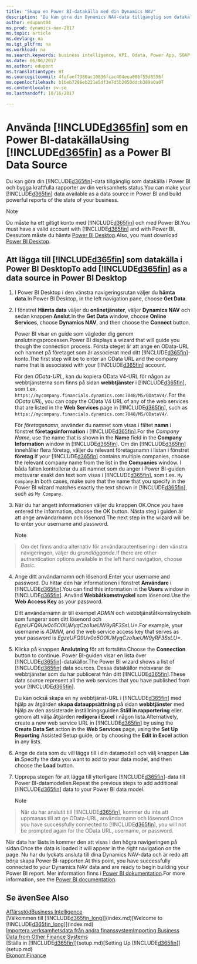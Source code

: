 ```yaml
---
title: "Skapa en Power BI-datakälla med din Dynamics NAV"
description: "Du kan göra din Dynamics NAV-data tillgänglig som datakälla i Power BI och bygga kraftfulla rapporter av din verksamhets status."
author: edupont04
ms.prod: dynamics-nav-2017
ms.topic: article
ms.devlang: na
ms.tgt_pltfrm: na
ms.workload: na
ms.search.keywords: business intelligence, KPI, Odata, Power App, SOAP, analysis
ms.date: 06/06/2017
ms.author: edupont
ms.translationtype: HT
ms.sourcegitcommit: 4fefaef7380ac10836fcac404eea006f55d8556f
ms.openlocfilehash: b1beb7286eb221e5df3e7d5b2050ddcb389a0a07
ms.contentlocale: sv-se
ms.lasthandoff: 10/16/2017

---
```

# <a name="using-included365finincludesd365finmdmd-as-a-power-bi-data-source"></a><span data-ttu-id="0e4e7-103">Använda [!INCLUDE[d365fin](includes/d365fin_md.md)] som en Power BI-datakälla</span><span class="sxs-lookup"><span data-stu-id="0e4e7-103">Using [!INCLUDE[d365fin](includes/d365fin_md.md)] as a Power BI Data Source</span></span>
<span data-ttu-id="0e4e7-104">Du kan göra din [!INCLUDE[d365fin](includes/d365fin_md.md)]-data tillgänglig som datakälla i Power BI och bygga kraftfulla rapporter av din verksamhets status.</span><span class="sxs-lookup"><span data-stu-id="0e4e7-104">You can make your [!INCLUDE[d365fin](includes/d365fin_md.md)] data available as a data source in Power BI and build powerful reports of the state of your business.</span></span>  

> [!NOTE]  
>   <span data-ttu-id="0e4e7-105">Du måste ha ett giltigt konto med [!INCLUDE[d365fin](includes/d365fin_md.md)] och med Power BI.</span><span class="sxs-lookup"><span data-stu-id="0e4e7-105">You must have a valid account with [!INCLUDE[d365fin](includes/d365fin_md.md)] and with Power BI.</span></span> <span data-ttu-id="0e4e7-106">Dessutom måste du hämta [Power BI Desktop](https://powerbi.microsoft.com/en-us/desktop/).</span><span class="sxs-lookup"><span data-stu-id="0e4e7-106">Also, you must download [Power BI Desktop](https://powerbi.microsoft.com/en-us/desktop/).</span></span>  

## <a name="to-add-included365finincludesd365finmdmd-as-a-data-source-in-power-bi-desktop"></a><span data-ttu-id="0e4e7-107">Att lägga till [!INCLUDE[d365fin](includes/d365fin_md.md)] som datakälla i Power BI Desktop</span><span class="sxs-lookup"><span data-stu-id="0e4e7-107">To add [!INCLUDE[d365fin](includes/d365fin_md.md)] as a data source in Power BI Desktop</span></span>
1. <span data-ttu-id="0e4e7-108">I Power BI Desktop i den vänstra navigeringsrutan väljer du **hämta data**.</span><span class="sxs-lookup"><span data-stu-id="0e4e7-108">In Power BI Desktop, in the left navigation pane, choose **Get Data**.</span></span>
2. <span data-ttu-id="0e4e7-109">I fönstret **Hämta data** väljer du **onlinetjänster**, väljer **Dynamics NAV** och sedan knappen **Anslut**.</span><span class="sxs-lookup"><span data-stu-id="0e4e7-109">In the **Get Data** window, choose **Online Services**, choose **Dynamics NAV**, and then choose the **Connect** button.</span></span>

   <span data-ttu-id="0e4e7-110">Power BI visar en guide som vägleder dig genom anslutningsprocessen.</span><span class="sxs-lookup"><span data-stu-id="0e4e7-110">Power BI displays a wizard that will guide you though the connection process.</span></span> <span data-ttu-id="0e4e7-111">Första steget är att ange en OData-URL och namnet på företaget som är associerat med ditt [!INCLUDE[d365fin](includes/d365fin_md.md)]-konto.</span><span class="sxs-lookup"><span data-stu-id="0e4e7-111">The first step will be to enter an OData URL and the company name that is associated with your [!INCLUDE[d365fin](includes/d365fin_md.md)] account.</span></span>  

   <span data-ttu-id="0e4e7-112">För den *OData-URL*, kan du kopiera OData V4-URL för någon av webbtjänsterna som finns på sidan **webbtjänster** i [!INCLUDE[d365fin](includes/d365fin_md.md)], som t.ex. `https://mycompany.financials.dynamics.com:7048/MS/ODataV4/`.</span><span class="sxs-lookup"><span data-stu-id="0e4e7-112">For the *OData URL*, you can copy the OData V4 URL of any of the web services that are listed in the **Web Services** page in [!INCLUDE[d365fin](includes/d365fin_md.md)], such as `https://mycompany.financials.dynamics.com:7048/MS/ODataV4/`.</span></span>  

   <span data-ttu-id="0e4e7-113">För *företagsnamn*, använder du namnet som visas i fältet **namn** i fönstret **företagsinformation** i [!INCLUDE[d365fin](includes/d365fin_md.md)].</span><span class="sxs-lookup"><span data-stu-id="0e4e7-113">For the *Company Name*, use the name that is shown in the **Name** field in the **Company Information** window in [!INCLUDE[d365fin](includes/d365fin_md.md)].</span></span> <span data-ttu-id="0e4e7-114">Om din [!INCLUDE[d365fin](includes/d365fin_md.md)] innehåller flera företag, väljer du relevant företagsnamn i listan i fönstret **företag**.</span><span class="sxs-lookup"><span data-stu-id="0e4e7-114">If your [!INCLUDE[d365fin](includes/d365fin_md.md)] contains multiple companies, choose the relevant company name from the list in the **Companies** window.</span></span> <span data-ttu-id="0e4e7-115">I båda fallen kontrollerar du att namnet som du anger i Power BI-guiden motsvarar exakt den text som visas i [!INCLUDE[d365fin](includes/d365fin_md.md)], som t.ex. `My Company`.</span><span class="sxs-lookup"><span data-stu-id="0e4e7-115">In both cases, make sure that the name that you specify in the Power BI wizard matches exactly the text shown in [!INCLUDE[d365fin](includes/d365fin_md.md)], such as `My Company`.</span></span>
3. <span data-ttu-id="0e4e7-116">När du har angett informationen väljer du knappen OK.</span><span class="sxs-lookup"><span data-stu-id="0e4e7-116">Once you have entered the information, choose the OK button.</span></span> <span data-ttu-id="0e4e7-117">Nästa steg i guiden är att ange användarnamn och lösenord.</span><span class="sxs-lookup"><span data-stu-id="0e4e7-117">The next step in the wizard will be to enter your username and password.</span></span>

   > [!NOTE]  
>    <span data-ttu-id="0e4e7-118">Om det finns andra alternativ för användarautentisering i den vänstra navigeringen, väljer du *grundläggande*.</span><span class="sxs-lookup"><span data-stu-id="0e4e7-118">If there are other authentication options available in the left hand navigation, choose *Basic*.</span></span>
4. <span data-ttu-id="0e4e7-119">Ange ditt användarnamn och lösenord.</span><span class="sxs-lookup"><span data-stu-id="0e4e7-119">Enter your username and password.</span></span> <span data-ttu-id="0e4e7-120">Du hittar den här informationen i fönstret **Användare** i [!INCLUDE[d365fin](includes/d365fin_md.md)].</span><span class="sxs-lookup"><span data-stu-id="0e4e7-120">You can find this information in the **Users** window in [!INCLUDE[d365fin](includes/d365fin_md.md)].</span></span> <span data-ttu-id="0e4e7-121">Använd **Webbåtkomstnyckel** som lösenord.</span><span class="sxs-lookup"><span data-stu-id="0e4e7-121">Use the **Web Access Key** as your password.</span></span>

   <span data-ttu-id="0e4e7-122">Ditt användarnamn är till exempel *ADMIN* och webbtjänståtkomstnyckeln som fungerar som ditt lösenord och *EgzeUFQ9Uv0o5O0lUMyqCzo1ueUW9yRF3SsLU=*.</span><span class="sxs-lookup"><span data-stu-id="0e4e7-122">For example, your username is *ADMIN*, and the web service access key that serves as your password is *EgzeUFQ9Uv0o5O0lUMyqCzo1ueUW9yRF3SsLU=*.</span></span>
5. <span data-ttu-id="0e4e7-123">Klicka på knappen **Anslutning** för att fortsätta.</span><span class="sxs-lookup"><span data-stu-id="0e4e7-123">Choose the **Connection** button to continue.</span></span> <span data-ttu-id="0e4e7-124">Power BI-guiden visar en lista över [!INCLUDE[d365fin](includes/d365fin_md.md)]-datakällor.</span><span class="sxs-lookup"><span data-stu-id="0e4e7-124">The Power BI wizard shows a list of [!INCLUDE[d365fin](includes/d365fin_md.md)] data sources.</span></span> <span data-ttu-id="0e4e7-125">Dessa datakällor motsvarar de webbtjänster som du har publicerat från ditt [!INCLUDE[d365fin](includes/d365fin_md.md)].</span><span class="sxs-lookup"><span data-stu-id="0e4e7-125">These data source represent all the web services that you have published from your [!INCLUDE[d365fin](includes/d365fin_md.md)].</span></span>

   <span data-ttu-id="0e4e7-126">Du kan också skapa en ny webbtjänst-URL i [!INCLUDE[d365fin](includes/d365fin_md.md)] med hjälp av åtgärden **skapa datauppsättning** på sidan **webbtjänster** med hjälp av den assisterade inställningsguiden **Ställ in rapportering**  eller genom att välja åtgärden **redigera i Excel** i någon lista.</span><span class="sxs-lookup"><span data-stu-id="0e4e7-126">Alternatively, create a new web service URL in [!INCLUDE[d365fin](includes/d365fin_md.md)] by using the **Create Data Set** action in the **Web Services** page, using the **Set Up Reporting** Assisted Setup guide, or by choosing the **Edit in Excel** action in any lists.</span></span>

6. <span data-ttu-id="0e4e7-127">Ange de data som du vill lägga till i din datamodell och välj knappen **Läs in**.</span><span class="sxs-lookup"><span data-stu-id="0e4e7-127">Specify the data you want to add to your data model, and then choose the **Load** button.</span></span>
7. <span data-ttu-id="0e4e7-128">Upprepa stegen för att lägga till ytterligare [!INCLUDE[d365fin](includes/d365fin_md.md)]-data till Power BI-datamodellen.</span><span class="sxs-lookup"><span data-stu-id="0e4e7-128">Repeat the previous steps to add additional [!INCLUDE[d365fin](includes/d365fin_md.md)] data to your Power BI data model.</span></span>

   > [!NOTE]  
>    <span data-ttu-id="0e4e7-129">När du har anslutit till [!INCLUDE[d365fin](includes/d365fin_md.md)], kommer du inte att uppmanas till att ge OData-URL, användarnamn och lösenord.</span><span class="sxs-lookup"><span data-stu-id="0e4e7-129">Once you have successfully connected to [!INCLUDE[d365fin](includes/d365fin_md.md)], you will not be prompted again for the OData URL, username, or password.</span></span>

<span data-ttu-id="0e4e7-130">När data har lästs in kommer den att visas i den högra navigeringen på sidan.</span><span class="sxs-lookup"><span data-stu-id="0e4e7-130">Once the data is loaded it will appear in the right navigation on the page.</span></span> <span data-ttu-id="0e4e7-131">Nu har du lyckats ansluta till dina Dynamics NAV-data och är redo att börja skapa Power BI-rapporten.</span><span class="sxs-lookup"><span data-stu-id="0e4e7-131">At this point, you have successfully connected to your Dynamics NAV data and are ready to begin building your Power BI report.</span></span> <span data-ttu-id="0e4e7-132">Mer information finns i [Power BI dokumentation](https://powerbi.microsoft.com/documentation/powerbi-landing-page/).</span><span class="sxs-lookup"><span data-stu-id="0e4e7-132">For more information, see the [Power BI documentation](https://powerbi.microsoft.com/documentation/powerbi-landing-page/).</span></span>

## <a name="see-also"></a><span data-ttu-id="0e4e7-133">Se även</span><span class="sxs-lookup"><span data-stu-id="0e4e7-133">See Also</span></span>
[<span data-ttu-id="0e4e7-134">Affärsstöd</span><span class="sxs-lookup"><span data-stu-id="0e4e7-134">Business Intelligence</span></span>](bi.md)  
<span data-ttu-id="0e4e7-135">[Välkommen till [!INCLUDE[d365fin_long](includes/d365fin_long_md.md)]](index.md)</span><span class="sxs-lookup"><span data-stu-id="0e4e7-135">[Welcome to [!INCLUDE[d365fin_long](includes/d365fin_long_md.md)]](index.md)</span></span>  
[<span data-ttu-id="0e4e7-136">Importera verksamhetsdata från andra finanssystem</span><span class="sxs-lookup"><span data-stu-id="0e4e7-136">Importing Business Data from Other Finance Systems</span></span>](upload-data.md)  
<span data-ttu-id="0e4e7-137">[Ställa in [!INCLUDE[d365fin](includes/d365fin_md.md)]](setup.md)</span><span class="sxs-lookup"><span data-stu-id="0e4e7-137">[Setting Up [!INCLUDE[d365fin](includes/d365fin_md.md)]](setup.md)</span></span>  
[<span data-ttu-id="0e4e7-138">Ekonomi</span><span class="sxs-lookup"><span data-stu-id="0e4e7-138">Finance</span></span>](finance.md)  

